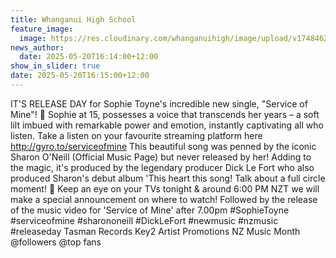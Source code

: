 ```yaml
---
title: Whanganui High School
feature_image:
  image: https://res.cloudinary.com/whanganuihigh/image/upload/v1748462249/News/sophietoyne.jpg
news_author:
  date: 2025-05-20T16:14:00+12:00
show_in_slider: true
date: 2025-05-20T16:15:00+12:00
---
```

IT'S RELEASE DAY for Sophie Toyne's incredible new single, "Service of Mine"! 🎉 Sophie at 15, possesses a voice that transcends her years – a soft lilt imbued with remarkable power and emotion, instantly captivating all who listen.  Take a listen on your favourite streaming platform here  http://gyro.to/serviceofmine  This beautiful song was penned by the iconic Sharon O'Neill (Official Music Page) but never released by her! Adding to the magic, it's produced by the legendary producer Dick Le Fort who also produced Sharon's debut album 'This heart this song! Talk about a full circle moment! 👀 Keep an eye on your TVs tonight & around 6:00 PM NZT we will make a special announcement on where to watch! Followed by the release of the music video for 'Service of Mine' after 7.00pm #SophieToyne #serviceofmine #sharononeill #DickLeFort #newmusic #nzmusic #releaseday Tasman Records Key2 Artist Promotions NZ Music Month @followers @top fans
